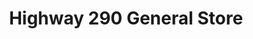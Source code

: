 ---
title: "Highway 290 General Store"
url: /dripping-springs/highway-290-general-store/
shop: Lebensmittel
---